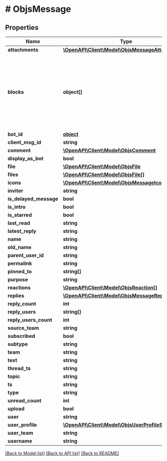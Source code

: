 # # ObjsMessage

## Properties

Name | Type | Description | Notes
------------ | ------------- | ------------- | -------------
**attachments** | [**\OpenAPI\Client\Model\ObjsMessageAttachments[]**](ObjsMessageAttachments.md) |  | [optional] 
**blocks** | **object[]** | This is a very loose definition, in the future, we&#39;ll populate this with deeper schema in this definition namespace. | [optional] 
**bot_id** | [**object**](.md) |  | [optional] 
**client_msg_id** | **string** |  | [optional] 
**comment** | [**\OpenAPI\Client\Model\ObjsComment**](ObjsComment.md) |  | [optional] 
**display_as_bot** | **bool** |  | [optional] 
**file** | [**\OpenAPI\Client\Model\ObjsFile**](ObjsFile.md) |  | [optional] 
**files** | [**\OpenAPI\Client\Model\ObjsFile[]**](ObjsFile.md) |  | [optional] 
**icons** | [**\OpenAPI\Client\Model\ObjsMessageIcons**](ObjsMessageIcons.md) |  | [optional] 
**inviter** | **string** |  | [optional] 
**is_delayed_message** | **bool** |  | [optional] 
**is_intro** | **bool** |  | [optional] 
**is_starred** | **bool** |  | [optional] 
**last_read** | **string** |  | [optional] 
**latest_reply** | **string** |  | [optional] 
**name** | **string** |  | [optional] 
**old_name** | **string** |  | [optional] 
**parent_user_id** | **string** |  | [optional] 
**permalink** | **string** |  | [optional] 
**pinned_to** | **string[]** |  | [optional] 
**purpose** | **string** |  | [optional] 
**reactions** | [**\OpenAPI\Client\Model\ObjsReaction[]**](ObjsReaction.md) |  | [optional] 
**replies** | [**\OpenAPI\Client\Model\ObjsMessageReplies[]**](ObjsMessageReplies.md) |  | [optional] 
**reply_count** | **int** |  | [optional] 
**reply_users** | **string[]** |  | [optional] 
**reply_users_count** | **int** |  | [optional] 
**source_team** | **string** |  | [optional] 
**subscribed** | **bool** |  | [optional] 
**subtype** | **string** |  | [optional] 
**team** | **string** |  | [optional] 
**text** | **string** |  | 
**thread_ts** | **string** |  | [optional] 
**topic** | **string** |  | [optional] 
**ts** | **string** |  | 
**type** | **string** |  | 
**unread_count** | **int** |  | [optional] 
**upload** | **bool** |  | [optional] 
**user** | **string** |  | [optional] 
**user_profile** | [**\OpenAPI\Client\Model\ObjsUserProfileShort**](ObjsUserProfileShort.md) |  | [optional] 
**user_team** | **string** |  | [optional] 
**username** | **string** |  | [optional] 

[[Back to Model list]](../../README.md#documentation-for-models) [[Back to API list]](../../README.md#documentation-for-api-endpoints) [[Back to README]](../../README.md)


